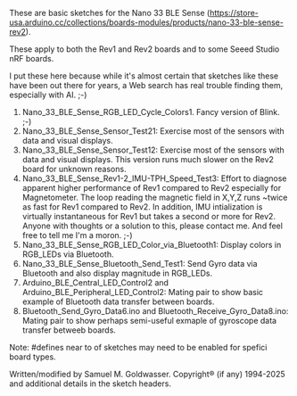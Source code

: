 These are basic sketches for the Nano 33 BLE Sense (https://store-usa.arduino.cc/collections/boards-modules/products/nano-33-ble-sense-rev2).

These apply to both the Rev1 and Rev2 boards and to some Seeed Studio nRF boards.

I put these here because while it's almost certain that sketches like these have been out
there for years, a Web search has real trouble finding them, especially with AI. ;-)

1. Nano_33_BLE_Sense_RGB_LED_Cycle_Colors1.  Fancy version of Blink. ;-)
2. Nano_33_BLE_Sense_Sensor_Test21: Exercise most of the sensors with data and visual displays.
3. Nano_33_BLE_Sense_Sensor_Test12: Exercise most of the sensors with data and visual displays.
   This version runs much slower on the Rev2 board for unknown reasons.
4. Nano_33_BLE_Sense_Rev1-2_IMU-TPH_Speed_Test3: Effort to diagnose apparent higher performance of
   Rev1 compared to Rev2 especially for Magnetometer.  The loop reading the magnetic field in X,Y,Z
   runs ~twice as fast for Rev1 compared to Rev2.  In addition, IMU intialization is virtually
   instantaneous for Rev1 but takes a second or more for Rev2.  Anyone with thoughts or a solution
   to this, please contact me.  And feel free to tell me I'm a moron. ;-)
5. Nano_33_BLE_Sense_RGB_LED_Color_via_Bluetooth1: Display colors in RGB_LEDs via Bluetooth.
6. Nano_33_BLE_Sense_Bluetooth_Send_Test1: Send Gyro data via Bluetooth and also display magnitude in
   RGB_LEDs.
7. Arduino_BLE_Central_LED_Control2 and Arduino_BLE_Peripheral_LED_Control2: Mating pair to show
   basic example of Bluetooth data transfer between boards.
8. Bluetooth_Send_Gyro_Data6.ino and Bluetooth_Receive_Gyro_Data8.ino: Mating pair to show perhaps
   semi-useful exmaple of gyroscope data transfer betweeb boards.

Note: #defines near to of sketches may need to be enabled for spefici board types.

Written/modified by Samuel M. Goldwasser.  Copyright® (if any) 1994-2025 and additional details in
the sketch headers.
